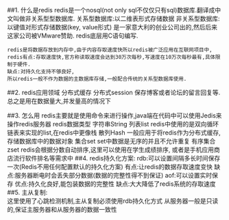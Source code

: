 ##1. 什么是redis
	redis是一个nosql(not only sql不仅仅只有sql)数据库.翻译成中文叫做非关系型型数据库.
	关系型数据库:以二维表形式存储数据
	非关系型数据库: 以键值对形式存储数据(key, value形式)
	是一家意大利的创业公司出的,然后后来这家公司被VMware赞助. redis底层用C语句编写.
	
	redis是将数据存放到内存中,由于内容存取速度快所以redis被广泛应用在互联网项目中,
	redis有点:存取速度快,官方称读取速度会达到30万次每秒,写速度在10万次每秒最有,具体限制于硬件.
	缺点:对持久化支持不够良好,
	所以redis一般不作为数据的主数据库存储,一般配合传统的关系型数据库使用.

##2. redis应用领域
	分布式缓存
	分布式session
	保存博客或者论坛的留言回复等.
	总之是用在数据量大,并发量高的情况下

##3. 怎么用
	redis主要就是使用命令来进行操作,java端在代码中可以使用Jedis来操作redis服务器
	redis数据类型
		字符串String
		列表list  redis中使用的是双向循环链表来实现的list,在redis中更像栈
		散列Hash  一般应用于将redis作为分布式缓存,存储数据库中的数据对象
		集合set set中数据是无序的并且不允许重复
		有序集合zset redis会根据分数自动排序,这里可以使用在学生成绩排序,
			或者是手机应用商店流行软件排名等需求中
##4. redis持久化方案:
	rdb:可以设置间隔多长时间保存一次(Redis不用任何配置默认的持久化方案)
		有点:让redis的数据存取速度变快
		缺点:服务器断电时会丢失部分数据(数据的完整性得不到保证)
	aof:可以设置实时保存
		优点:持久化良好,能包装数据的完整性
		缺点:大大降低了redis系统的存取速度
##5. 主从复制:	
	这里使用了心跳检测机制,主从复制必须使用rdb持久化方式
	从服务器一般是只读的,保证主服务器和从服务器的数据一致性
